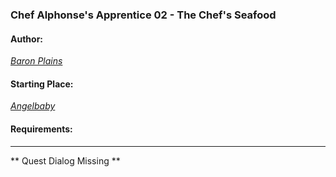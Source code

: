 ### Chef Alphonse's Apprentice 02 - The Chef's Seafood
#### Author:
_[Baron Plains](http://movoda.net/man/BaronPlains)_
#### Starting Place:
_[Angelbaby](http://movoda.net/man/angelbaby)_

#### Requirements:

---
** Quest Dialog Missing **